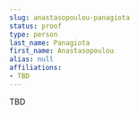 ```yaml
---
slug: anastasopoulou-panagiota
status: proof
type: person
last_name: Panagiota
first_name: Anastasopoulou
alias: null
affiliations:
- TBD
---
```


TBD

